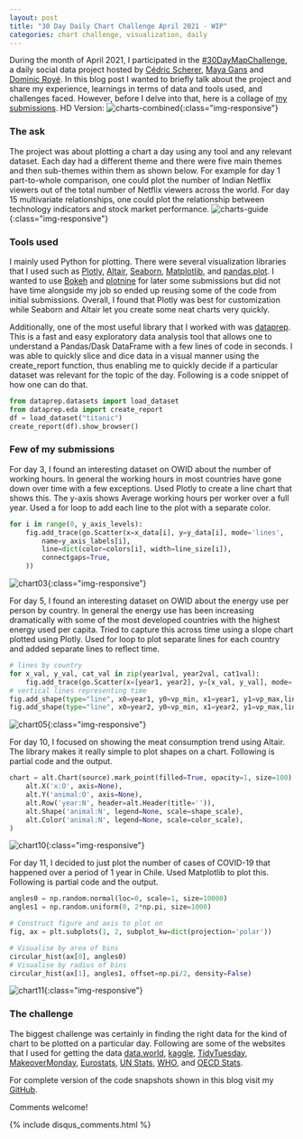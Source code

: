 ```yaml
---
layout: post
title: "30 Day Daily Chart Challenge April 2021 - WIP"
categories: chart challenge, visualization, daily
---
```

During the month of April 2021, I participated in the [#30DayMapChallenge](https://github.com/Z3tt/30DayChartChallenge_Collection2021), a daily social data project hosted by [Cédric Scherer](https://github.com/z3tt), [Maya Gans](https://github.com/MayaGans) and [Dominic Royé](https://github.com/dominicroye). In this blog post I wanted to briefly talk about the project and share my experience, learnings in terms of data and tools used, and challenges faced. However, before I delve into that, here is a collage of [my submissions](/images/Challenges-and-Competitions/2021-04-Charts-Combined2.jpg). 
HD Version: ![charts-combined](/images/competitions/2021-04-Charts-Combined2.jpg){:class="img-responsive"}

### The ask
The project was about plotting a chart a day using any tool and any relevant dataset. Each day had a different theme and there were five main themes and then sub-themes within them as shown below. For example for day 1 part-to-whole comparison, one could plot the number of Indian Netflix viewers out of the total number of Netflix viewers across the world. For day 15 multivariate relationships, one could plot the relationship between technology indicators and stock market performance. 
![charts-guide](/images/competitions/2021-04-Charts-Combined3.png){:class="img-responsive"}

### Tools used
I mainly used Python for plotting. There were several visualization libraries that I used such as [Plotly](https://plotly.com/python/), [Altair](https://altair-viz.github.io/), [Seaborn](https://seaborn.pydata.org/), [Matplotlib](https://matplotlib.org/), and [pandas.plot](https://pandas.pydata.org/pandas-docs/stable/reference/api/pandas.DataFrame.plot.html). I wanted to use [Bokeh](https://docs.bokeh.org/en/latest/docs/gallery.html) and [plotnine](https://plotnine.readthedocs.io/en/stable/) for later some submissions but did not have time alongside my job so ended up reusing some of the code from initial submissions. Overall, I found that Plotly was best for customization while Seaborn and Altair let you create some neat charts very quickly.

Additionally, one of the most useful library that I worked with was [dataprep](https://pypi.org/project/dataprep/). This is a fast and easy exploratory data analysis tool that allows one to understand a Pandas/Dask DataFrame with a few lines of code in seconds. I was able to quickly slice and dice data in a visual manner using the create_report function, thus enabling me to quickly decide if a particular dataset was relevant for the topic of the day. Following is a code snippet of how one can do that. 

```python
from dataprep.datasets import load_dataset
from dataprep.eda import create_report
df = load_dataset("titanic")
create_report(df).show_browser()
```

### Few of my submissions
For day 3, I found an interesting dataset on OWID about the number of working hours. In general the working hours in most countries have gone down over time with a few exceptions. Used Plotly to create a line chart that shows this. The y-axis shows Average working hours per worker over a full year. Used a for loop to add each line to the plot with a separate color. 
```python
for i in range(0, y_axis_levels):
    fig.add_trace(go.Scatter(x=x_data[i], y=y_data[i], mode='lines',
        name=y_axis_labels[i],
        line=dict(color=colors[i], width=line_size[i]),
        connectgaps=True,
    ))
```
![chart03](/images/charts/2021-04-03.png){:class="img-responsive"} 

For day 5, I found an interesting dataset on OWID about the energy use per person by country. In general the energy use has been increasing dramatically with some of the most developed countries with the highest energy used per capita. Tried to capture this across time using a slope chart plotted using Plotly. Used for loop to plot separate lines for each country and added separate lines to reflect time. 
```python
# lines by country
for x_val, y_val, cat_val in zip(year1val, year2val, cat1val):
    fig.add_trace(go.Scatter(x=[year1, year2], y=[x_val, y_val], mode='lines+markers+text', text=[cat_val, cat_val], textposition=['middle left', 'middle right'] ))
# vertical lines representing time
fig.add_shape(type="line", x0=year1, y0=vp_min, x1=year1, y1=vp_max,line=dict(color="Grey",width=2))
fig.add_shape(type="line", x0=year2, y0=vp_min, x1=year2, y1=vp_max,line=dict(color="Grey",width=2))
```
![chart05](/images/charts/2021-04-05.png){:class="img-responsive"} 

For day 10, I focused on showing the meat consumption trend using Altair. The library makes it really simple to plot shapes on a chart. Following is partial code and the output. 
```python
chart = alt.Chart(source).mark_point(filled=True, opacity=1, size=100).encode(
    alt.X('x:O', axis=None),
    alt.Y('animal:O', axis=None),
    alt.Row('year:N', header=alt.Header(title='')),
    alt.Shape('animal:N', legend=None, scale=shape_scale),
    alt.Color('animal:N', legend=None, scale=color_scale),
)
```
![chart10](/images/charts/2021-04-10.png){:class="img-responsive"} 

For day 11, I decided to just plot the number of cases of COVID-19 that happened over a period of 1 year in Chile. Used Matplotlib to plot this. Following is partial code and the output. 
```python
angles0 = np.random.normal(loc=0, scale=1, size=10000)
angles1 = np.random.uniform(0, 2*np.pi, size=1000)

# Construct figure and axis to plot on
fig, ax = plt.subplots(1, 2, subplot_kw=dict(projection='polar'))

# Visualise by area of bins
circular_hist(ax[0], angles0)
# Visualise by radius of bins
circular_hist(ax[1], angles1, offset=np.pi/2, density=False)
```
![chart11](/images/charts/2021-04-11.png){:class="img-responsive"} 

### The challenge
The biggest challenge was certainly in finding the right data for the kind of chart to be plotted on a particular day. Following are some of the websites that I used for getting the data [data.world](https://data.world/), [kaggle](https://www.kaggle.com/datasets), [TidyTuesday](https://github.com/rfordatascience/tidytuesday/tree/master/data/2021), [MakeoverMonday](https://www.makeovermonday.co.uk/data/), 
[Eurostats](https://ec.europa.eu/eurostat), [UN Stats](https://unstats.un.org/home/), [WHO](https://www.who.int/data/collections), and [OECD Stats](https://stats.oecd.org/). 

For complete version of the code snapshots shown in this blog visit my [GitHub](https://github.com/vivekparasharr/Challenges-and-Competitions/tree/main/30DayChartChallenge). 

Comments welcome!

{% include disqus_comments.html %}
